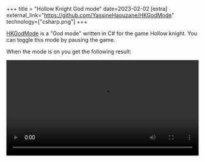 +++
title = "Hollow Knight God mode"
date=2023-02-02
[extra]
external_link="https://github.com/YassineHaouzane/HKGodMode"
technology=["csharp.png"]
+++

[HKGodMode](https://github.com/YassineHaouzane/HKGodMode) is a "God mode" written in C# for the game Hollow knight.
You can toggle this mode by pausing the game.

When the mode is on you get the following result:

<video controls style="width: 100%">
  <source src="/vid/god_mode.mp4" type="video/mp4">
</video>
